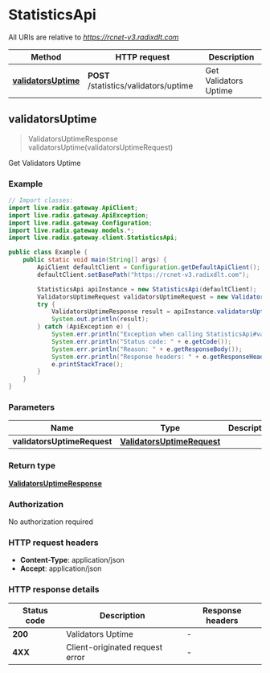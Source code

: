 # StatisticsApi

All URIs are relative to *https://rcnet-v3.radixdlt.com*

| Method | HTTP request | Description |
|------------- | ------------- | -------------|
| [**validatorsUptime**](StatisticsApi.md#validatorsUptime) | **POST** /statistics/validators/uptime | Get Validators Uptime |



## validatorsUptime

> ValidatorsUptimeResponse validatorsUptime(validatorsUptimeRequest)

Get Validators Uptime

### Example

```java
// Import classes:
import live.radix.gateway.ApiClient;
import live.radix.gateway.ApiException;
import live.radix.gateway.Configuration;
import live.radix.gateway.models.*;
import live.radix.gateway.client.StatisticsApi;

public class Example {
    public static void main(String[] args) {
        ApiClient defaultClient = Configuration.getDefaultApiClient();
        defaultClient.setBasePath("https://rcnet-v3.radixdlt.com");

        StatisticsApi apiInstance = new StatisticsApi(defaultClient);
        ValidatorsUptimeRequest validatorsUptimeRequest = new ValidatorsUptimeRequest(); // ValidatorsUptimeRequest | 
        try {
            ValidatorsUptimeResponse result = apiInstance.validatorsUptime(validatorsUptimeRequest);
            System.out.println(result);
        } catch (ApiException e) {
            System.err.println("Exception when calling StatisticsApi#validatorsUptime");
            System.err.println("Status code: " + e.getCode());
            System.err.println("Reason: " + e.getResponseBody());
            System.err.println("Response headers: " + e.getResponseHeaders());
            e.printStackTrace();
        }
    }
}
```

### Parameters


| Name | Type | Description  | Notes |
|------------- | ------------- | ------------- | -------------|
| **validatorsUptimeRequest** | [**ValidatorsUptimeRequest**](ValidatorsUptimeRequest.md)|  | |

### Return type

[**ValidatorsUptimeResponse**](ValidatorsUptimeResponse.md)

### Authorization

No authorization required

### HTTP request headers

- **Content-Type**: application/json
- **Accept**: application/json


### HTTP response details
| Status code | Description | Response headers |
|-------------|-------------|------------------|
| **200** | Validators Uptime |  -  |
| **4XX** | Client-originated request error |  -  |

